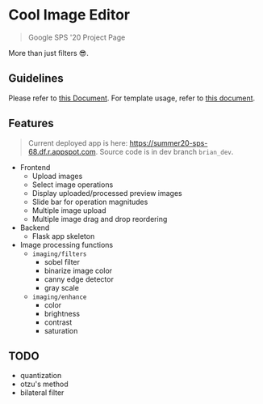 # Cool Image Editor
> Google SPS '20 Project Page

More than just filters 😎.

## Guidelines
Please refer to [this Document](./guide.md). For template usage, refer to [this document](./template.md).

## Features
> Current deployed app is here: https://summer20-sps-68.df.r.appspot.com. Source code is in dev branch `brian_dev`.

- Frontend
    - Upload images
    - Select image operations
    - Display uploaded/processed preview images
    - Slide bar for operation magnitudes
    - Multiple image upload
    - Multiple image drag and drop reordering
- Backend
    - Flask app skeleton 
- Image processing functions
    - `imaging/filters`
        - sobel filter
        - binarize image color
        - canny edge detector
        - gray scale
    - `imaging/enhance`
        - color
        - brightness
        - contrast
        - saturation

## TODO
- quantization
- otzu's method
- bilateral filter
